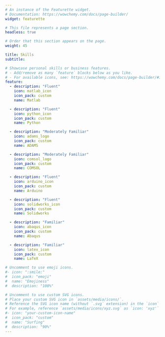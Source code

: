 ```yaml
---
# An instance of the Featurette widget.
# Documentation: https://wowchemy.com/docs/page-builder/
widget: featurette

# This file represents a page section.
headless: true

# Order that this section appears on the page.
weight: 45

title: Skills
subtitle:

# Showcase personal skills or business features.
# - Add/remove as many `feature` blocks below as you like.
# - For available icons, see: https://wowchemy.com/docs/page-builder/#icons
feature:
  - description: "Fluent"
    icon: matlab_icon
    icon_pack: custom
    name: Matlab

  - description: "Fluent"
    icon: python_icon
    icon_pack: custom
    name: Python

  - description: "Moderately Familiar"
    icon: adams_logo
    icon_pack: custom
    name: ADAMS

  - description: "Moderately Familiar"
    icon: comsol_logo
    icon_pack: custom
    name: COMSOL

  - description: "Fluent"
    icon: arduino_icon
    icon_pack: custom
    name: Arduino

  - description: "Fluent"
    icon: solidworks_icon
    icon_pack: custom
    name: Solidworks

  - description: "Familiar"
    icon: abaqus_icon
    icon_pack: custom
    name: Abaqus

  - description: "Familiar"
    icon: latex_icon
    icon_pack: custom
    name: LaTeX

# Uncomment to use emoji icons.
#- icon: ":smile:"
#  icon_pack: "emoji"
#  name: "Emojiness"
#  description: "100%"

# Uncomment to use custom SVG icons.
# Place your custom SVG icon in `assets/media/icons/`.
# Reference the SVG icon name (without `.svg` extension) in the `icon` field.
# For example, reference `assets/media/icons/xyz.svg` as `icon: 'xyz'`
#- icon: "your-custom-icon-name"
#  icon_pack: "custom"
#  name: "Surfing"
#  description: "90%"
---
```


